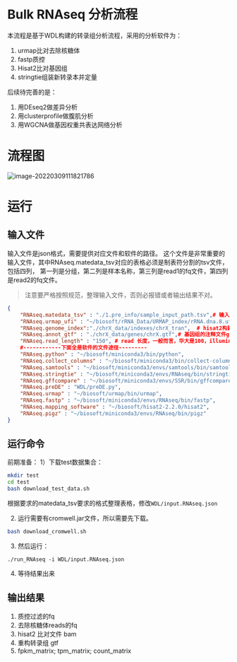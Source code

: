 # Bulk RNAseq 分析流程

本流程是基于WDL构建的转录组分析流程，采用的分析软件为：
1. urmap比对去除核糖体
2. fastp质控
3. Hisat2比对基因组
4. stringtie组装新转录本并定量


后续待完善的是：
1. 用DEseq2做差异分析
2. 用clusterprofile做腹肌分析
3. 用WGCNA做基因权重共表达网络分析

# 流程图

![image-20220309111821786](https://pic-1259340288.cos.ap-guangzhou.myqcloud.com/img/202203091118221646795902hMsqYAimage-20220309111821786.png)

# 运行

## 输入文件

输入文件是json格式，需要提供对应文件和软件的路径。 这个文件是非常重要的输入文件，其中RNAseq.matedata_tsv对应的表格必须是制表符分割的tsv文件，包括四列，
第一列是分组，第二列是样本名称，第三列是read1的fq文件，第四列是read2的fq文件。

> 注意要严格按照规范，整理输入文件，否则必报错或者输出结果不对。

```json
{
    "RNAseq.matedata_tsv" : "./1.pre_info/sample_input_path.tsv",# 输入文件的表格，
    "RNAseq.urmap_ufi" : "~/biosoft/rRNA_Data/URMAP_index/rRNA.dna.8.ufi", # 去核糖体的序列index，不用修改
    "RNAseq.genome_index":"./chrX_data/indexes/chrX_tran",  # hisat2构建的全基因组索引
    "RNAseq.annot_gtf" : "./chrX_data/genes/chrX.gtf",# 基因组的注释文件gtf
    "RNAseq.read_length" : "150", # read 长度，一般而言，华大是100，illumina是150
    #------------下面全是软件的文件途径---------
    "RNAseq.python" : "~/biosoft/miniconda3/bin/python",
    "RNAseq.collect_columns" : "~/biosoft/miniconda3/bin/collect-columns",
    "RNAseq.samtools" : "~/biosoft/miniconda3/envs/samtools/bin/samtools",
    "RNAseq.stringtie" : "~/biosoft/miniconda3/envs/RNAseq/bin/stringtie",
    "RNAseq.gffcompare" : "~/biosoft/miniconda3/envs/SSR/bin/gffcompare",
    "RNAseq.preDE" : "WDL/preDE.py",
    "RNAseq.urmap" : "~/biosoft/urmap/bin/urmap",
    "RNAseq.fastp" : "~/biosoft/miniconda3/envs/RNAseq/bin/fastp",
    "RNAseq.mapping_software" : "~/biosoft/hisat2-2.2.0/hisat2",
    "RNAseq.pigz" : "~/biosoft/miniconda3/envs/RNAseq/bin/pigz"
}
```

## 运行命令

前期准备：
1）下载test数据集合：

```bash
mkdir test
cd test
bash download_test_data.sh
```
根据要求的matedata_tsv要求的格式整理表格，修改`WDL/input.RNAseq.json`

2) 运行需要有cromwell.jar文件，所以需要先下载。

```bash
bash download_cromwell.sh
```

3) 然后运行：

```
./run_RNAseq -i WDL/input.RNAseq.json
```

4) 等待结果出来

## 输出结果

1. 质控过滤的fq
2. 去除核糖体reads的fq
3. hisat2 比对文件 bam
4. 重构转录组 gtf 
5. fpkm_matrix; tpm_matrix; count_matrix